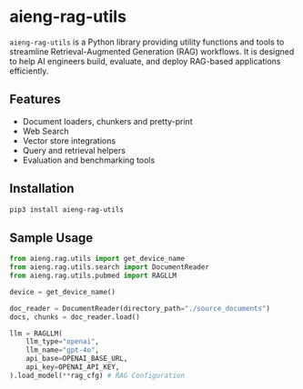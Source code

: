# aieng-rag-utils

`aieng-rag-utils` is a Python library providing utility functions and tools to streamline Retrieval-Augmented Generation (RAG) workflows. It is designed to help AI engineers build, evaluate, and deploy RAG-based applications efficiently.

## Features

- Document loaders, chunkers and pretty-print
- Web Search
- Vector store integrations
- Query and retrieval helpers
- Evaluation and benchmarking tools

## Installation

```bash
pip3 install aieng-rag-utils
```

## Sample Usage

```python
from aieng.rag.utils import get_device_name
from aieng.rag.utils.search import DocumentReader
from aieng.rag.utils.pubmed import RAGLLM

device = get_device_name()

doc_reader = DocumentReader(directory_path="./source_documents")
docs, chunks = doc_reader.load()

llm = RAGLLM(
    llm_type="openai",
    llm_name="gpt-4o",
    api_base=OPENAI_BASE_URL,
    api_key=OPENAI_API_KEY,
).load_model(**rag_cfg) # RAG Configuration

```